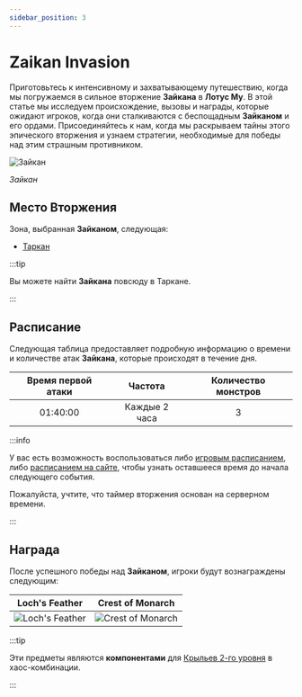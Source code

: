 ```yaml
---
sidebar_position: 3
---
```


# Zaikan Invasion

Приготовьтесь к интенсивному и захватывающему путешествию, когда мы погружаемся в сильное вторжение **Зайкана** в **Лотус Му**. В этой статье мы исследуем происхождение, вызовы и награды, которые ожидают игроков, когда они сталкиваются с беспощадным **Зайканом** и его ордами. Присоединяйтесь к нам, когда мы раскрываем тайны этого эпического вторжения и узнаем стратегии, необходимые для победы над этим страшным противником.

![Зайкан](/img/monsters/special/invasions/zaikan.jpg)

_Зайкан_

## Место Вторжения

Зона, выбранная **Зайканом**, следующая:

- [Таркан](/maps/tarkan)

:::tip

Вы можете найти **Зайкана** повсюду в Таркане.

:::

## Расписание

Следующая таблица предоставляет подробную информацию о времени и количестве атак **Зайкана**, которые происходят в течение дня.

| Время первой атаки |    Частота    | Количество монстров |
| :----------------: | :-----------: | :-----------------: |
|      01:40:00      | Каждые 2 часа |          3          |

:::info

У вас есть возможность воспользоваться либо [игровым расписанием](/client-features/schedule), либо [расписанием на сайте](https://lotusmu.org/schedule), чтобы узнать оставшееся время до начала следующего события.

Пожалуйста, учтите, что таймер вторжения основан на серверном времени.

:::

## Награда

После успешного победы над **Зайканом**, игроки будут вознаграждены следующим:

|                     Loch's Feather                     |                      Crest of Monarch                       |
| :----------------------------------------------------: | :---------------------------------------------------------: |
| ![Loch's Feather](/img/items/others/lochs-feather.png) | ![Crest of Monarch](/img/items/others/crest-of-monarch.png) |

:::tip

Эти предметы являются **компонентами** для [Крыльев 2-го уровня](/crafting/wings/second-level-wings) в хаос-комбинации.

:::
